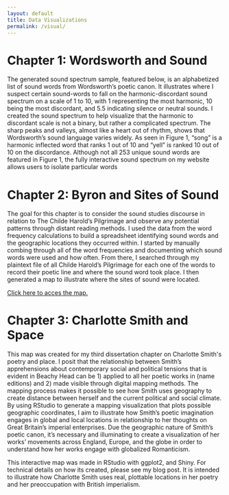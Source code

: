 ```yaml
---
layout: default
title: Data Visualizations
permalink: /visual/
---
```


# Chapter 1: Wordsworth and Sound

The generated sound spectrum sample, featured below, is an alphabetized list of sound words from Wordsworth’s poetic canon. It illustrates where I suspect certain sound-words to fall on the harmonic-discordant sound spectrum on a scale of 1 to 10, with 1 representing the most harmonic, 10 being the most discordant, and 5.5 indicating silence or neutral sounds. I created the sound spectrum to help visualize that the harmonic to discordant scale is not a binary, but rather a complicated spectrum. The sharp peaks and valleys, almost like a heart out of rhythm, shows that Wordsworth’s sound language varies widely. As seen in Figure 1, “song” is a harmonic inflected word that ranks 1 out of 10 and “yell” is ranked 10 out of 10 on the discordance. Although not all 253 unique sound words are featured in Figure 1, the fully interactive sound spectrum on my website allows users to isolate particular words

# Chapter 2: Byron and Sites of Sound
The goal for this chapter is to consider the sound studies discourse in relation to The Childe Harold’s Pilgrimage and observe any potential patterns through distant reading methods. I used the data from the word frequency calculations to build a spreadsheet identifying sound words and the geographic locations they occurred within. I started by manually combing through all of the word frequencies and documenting which sound words were used and how often. From there, I searched through my plaintext file of all Childe Harold’s Pilgrimage for each one of the words to record their poetic line and where the sound word took place.  I then generated a map to illustrate where the sites of sound were located.

[Click here to acces the map.](https://hornerhollyb.shinyapps.io/ByronMap/)

# Chapter 3: Charlotte Smith and Space


 This map was created for my third dissertation chapter on Charlotte Smith's poetry and place. I posit that the relationship between Smith’s apprehensions about contemporary social and political tensions that is evident in Beachy Head can be 1) applied to all her poetic works in (name editions) and 2) made visible through digital mapping methods.  The mapping process makes it possible to see how Smith uses geography to create distance between herself and the current political and social climate.  By using RStudio to generate a mapping visualization that plots possible geographic coordinates, I aim to illustrate how Smith’s poetic imagination engages in global and local locations in relationship to her thoughts on Great Britain’s imperial enterprises.  Due the geographic nature of Smith’s poetic canon, it’s necessary and illuminating to create a visualization of her works’ movements across England, Europe, and the globe in order to understand how her works engage with globalized Romanticism.  

This interactive map was made in RStudio with ggplot2, and Shiny. For technical details on how its created, please see my blog post. It is intended to illustrate how Charlotte Smith uses real, plottable locations in her poetry and her preoccupation with British imperialism.
